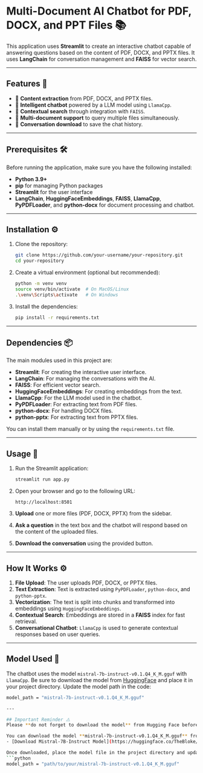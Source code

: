 # Multi-Document AI Chatbot for PDF, DOCX, and PPT Files 📚

This application uses **Streamlit** to create an interactive chatbot capable of answering questions based on the content of PDF, DOCX, and PPTX files. It uses **LangChain** for conversation management and **FAISS** for vector search.  

---

## Features 🚀
- 📄 **Content extraction** from PDF, DOCX, and PPTX files.  
- 🤖 **Intelligent chatbot** powered by a LLM model using `LlamaCpp`.  
- 🔎 **Contextual search** through integration with `FAISS`.  
- 📂 **Multi-document support** to query multiple files simultaneously.  
- 💾 **Conversation download** to save the chat history.  

---

## Prerequisites 🛠️
Before running the application, make sure you have the following installed:  
- **Python 3.9+**  
- **pip** for managing Python packages  
- **Streamlit** for the user interface  
- **LangChain**, **HuggingFaceEmbeddings**, **FAISS**, **LlamaCpp**, **PyPDFLoader**, and **python-docx** for document processing and chatbot.  

---

## Installation ⚙️
1. Clone the repository:
    ```bash
    git clone https://github.com/your-username/your-repository.git
    cd your-repository
    ```

2. Create a virtual environment (optional but recommended):
    ```bash
    python -m venv venv
    source venv/bin/activate  # On MacOS/Linux
    .\venv\Scripts\activate   # On Windows
    ```

3. Install the dependencies:
    ```bash
    pip install -r requirements.txt
    ```

---

## Dependencies 📦
The main modules used in this project are:
- **Streamlit**: For creating the interactive user interface.
- **LangChain**: For managing the conversations with the AI.
- **FAISS**: For efficient vector search.
- **HuggingFaceEmbeddings**: For creating embeddings from the text.
- **LlamaCpp**: For the LLM model used in the chatbot.
- **PyPDFLoader**: For extracting text from PDF files.
- **python-docx**: For handling DOCX files.
- **python-pptx**: For extracting text from PPTX files.

You can install them manually or by using the `requirements.txt` file.

---

## Usage 🚀
1. Run the Streamlit application:
    ```bash
    streamlit run app.py
    ```

2. Open your browser and go to the following URL:
    ```
    http://localhost:8501
    ```

3. **Upload** one or more files (PDF, DOCX, PPTX) from the sidebar.
4. **Ask a question** in the text box and the chatbot will respond based on the content of the uploaded files.
5. **Download the conversation** using the provided button.


---

## How It Works ⚙️
1. **File Upload**: The user uploads PDF, DOCX, or PPTX files.
2. **Text Extraction**: Text is extracted using `PyPDFLoader`, `python-docx`, and `python-pptx`.
3. **Vectorization**: The text is split into chunks and transformed into embeddings using `HuggingFaceEmbeddings`.
4. **Contextual Search**: Embeddings are stored in a **FAISS** index for fast retrieval.
5. **Conversational Chatbot**: `LlamaCpp` is used to generate contextual responses based on user queries.

---

## Model Used 🤖
The chatbot uses the model `mistral-7b-instruct-v0.1.Q4_K_M.gguf` with `LlamaCpp`. Be sure to download the model from [HuggingFace](https://huggingface.co/TheBloke/Mistral-7B-Instruct-v0.1-GGUF/blob/main/mistral-7b-instruct-v0.1.Q4_K_M.gguf) and place it in your project directory. Update the model path in the code:
```bash
model_path = "mistral-7b-instruct-v0.1.Q4_K_M.gguf"

---

## Important Reminder ⚠️
Please **do not forget to download the model** from Hugging Face before running the chatbot. The model is required for the chatbot to work properly.  

You can download the model **mistral-7b-instruct-v0.1.Q4_K_M.gguf** from the following Hugging Face link:
- [Download Mistral-7B-Instruct Model](https://huggingface.co/TheBloke/Mistral-7B-Instruct-v0.1-GGUF/blob/main/mistral-7b-instruct-v0.1.Q4_K_M.gguf)

Once downloaded, place the model file in the project directory and update the `model_path` in the code accordingly:
```python
model_path = "path/to/your/mistral-7b-instruct-v0.1.Q4_K_M.gguf"
```
